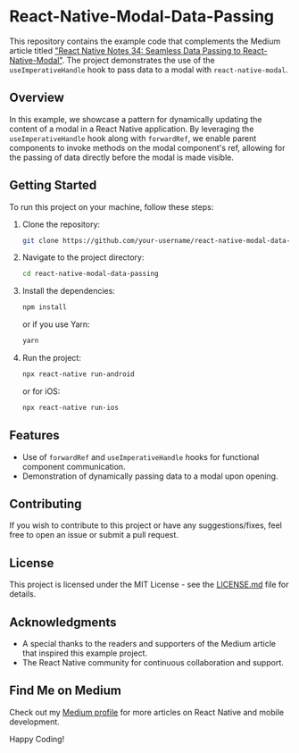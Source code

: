 
# React-Native-Modal-Data-Passing

This repository contains the example code that complements the Medium article titled ["React Native Notes 34: Seamless Data Passing to React-Native-Modal"](https://freakycoder.com/react-native-notes-34-seamless-data-passing-to-react-native-modal-ef3b47b0e608). The project demonstrates the use of the `useImperativeHandle` hook to pass data to a modal with `react-native-modal`.

## Overview

In this example, we showcase a pattern for dynamically updating the content of a modal in a React Native application. By leveraging the `useImperativeHandle` hook along with `forwardRef`, we enable parent components to invoke methods on the modal component's ref, allowing for the passing of data directly before the modal is made visible.

## Getting Started

To run this project on your machine, follow these steps:

1. Clone the repository:
   ```sh
   git clone https://github.com/your-username/react-native-modal-data-passing.git
   ```
2. Navigate to the project directory:
   ```sh
   cd react-native-modal-data-passing
   ```
3. Install the dependencies:
   ```sh
   npm install
   ```
   or if you use Yarn:
   ```sh
   yarn
   ```
4. Run the project:
   ```sh
   npx react-native run-android
   ```
   or for iOS:
   ```sh
   npx react-native run-ios
   ```

## Features

- Use of `forwardRef` and `useImperativeHandle` hooks for functional component communication.
- Demonstration of dynamically passing data to a modal upon opening.

## Contributing

If you wish to contribute to this project or have any suggestions/fixes, feel free to open an issue or submit a pull request.

## License

This project is licensed under the MIT License - see the [LICENSE.md](LICENSE) file for details.

## Acknowledgments

- A special thanks to the readers and supporters of the Medium article that inspired this example project.
- The React Native community for continuous collaboration and support.

## Find Me on Medium

Check out my [Medium profile](https://freakycoder.com/react-native-notes-34-seamless-data-passing-to-react-native-modal-ef3b47b0e608) for more articles on React Native and mobile development.

Happy Coding!
